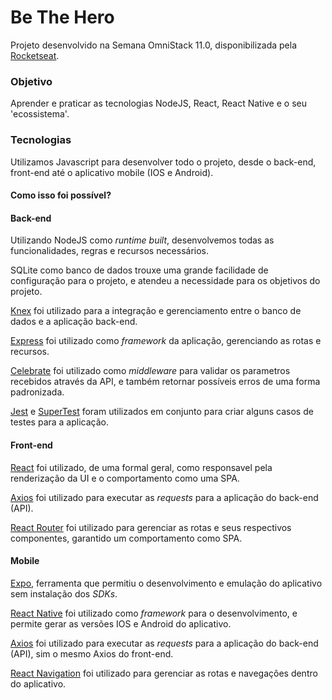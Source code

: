 # Be The Hero

Projeto desenvolvido na Semana OmniStack 11.0, disponibilizada pela [Rocketseat](https://rocketseat.com.br/).

### Objetivo

Aprender e praticar as tecnologias NodeJS, React, React Native e o seu 'ecossistema'.

### Tecnologias

Utilizamos Javascript para desenvolver todo o projeto, desde o back-end, front-end até o aplicativo mobile (IOS e Android).

#### Como isso foi possível?

#### Back-end

Utilizando NodeJS como *runtime built*, desenvolvemos todas as funcionalidades, regras e recursos necessários.

SQLite como banco de dados trouxe uma grande facilidade de configuração para o projeto, e atendeu a necessidade para os objetivos do projeto. 

[Knex](http://knexjs.org/) foi utilizado para a integração e gerenciamento entre o banco de dados e a aplicação back-end.

[Express](https://expressjs.com/pt-br/) foi utilizado como *framework* da aplicação, gerenciando as rotas e recursos.

[Celebrate](https://github.com/arb/celebrate) foi utilizado como *middleware* para validar os parametros recebidos através da API, e também retornar possíveis erros de uma forma padronizada.

[Jest](https://jestjs.io/) e [SuperTest](https://github.com/visionmedia/supertest) foram utilizados em conjunto para criar alguns casos de testes para a aplicação.

#### Front-end

[React](https://pt-br.reactjs.org/) foi utilizado, de uma formal geral, como responsavel pela renderização da UI e o comportamento como uma SPA.

[Axios](https://github.com/axios/axios) foi utilizado para executar as *requests* para a aplicação do back-end (API).

[React Router](https://reacttraining.com/react-router/web/guides/quick-start) foi utilizado para gerenciar as rotas e seus respectivos componentes, garantido um comportamento como SPA.

#### Mobile

[Expo](https://expo.io/), ferramenta que permitiu o desenvolvimento e emulação do aplicativo sem instalação dos *SDKs*.

[React Native](https://reactnative.dev/) foi utilizado como *framework* para o desenvolvimento, e permite gerar as versões IOS e Android do aplicativo.

[Axios](https://github.com/axios/axios) foi utilizado para executar as *requests* para a aplicação do back-end (API), sim o mesmo Axios do front-end.

[React Navigation](https://reactnavigation.org/) foi utilizado para gerenciar as rotas e navegações dentro do aplicativo.
